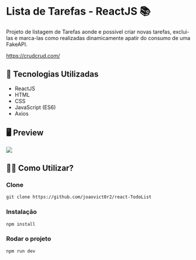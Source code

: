 # Lista de Tarefas - ReactJS 📚

Projeto de listagem de Tarefas aonde e possivel criar novas tarefas, exclui-las e marca-las como realizadas dinamicamente apatir do consumo de uma FakeAPI.

https://crudcrud.com/

## 🚀 Tecnologias Utilizadas
<ul>
  <li>ReactJS</li>
  <li>HTML</li>
  <li>CSS</li>  
  <li>JavaScript (ES6)</li>
  <li>Axios</li>
</ul>


## 🖥 Preview
<p>
    <img src="https://i.ibb.co/rwDXr4W/React.png">
</p>


## 👨‍🏫 Como Utilizar?
### Clone
```
git clone https://github.com/joaovict0r2/react-TodoList
```

### Instalação
```
npm install
```
### Rodar o projeto
```
npm run dev
```

